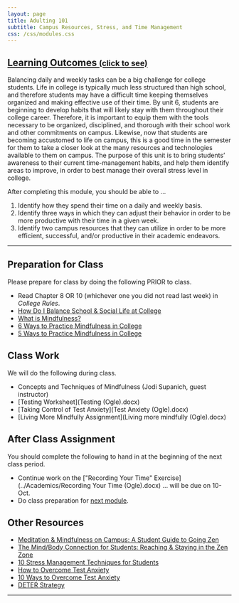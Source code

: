 ```yaml
---
layout: page
title: Adulting 101
subtitle: Campus Resources, Stress, and Time Management
css: /css/modules.css
---
```


<div class="panel-group-ILOs">
  <div class="panel panel-default">
    <div class="panel-heading">
      <h2 class="panel-title">
        <a data-toggle="collapse" href="#ILOs">Learning Outcomes <small>(click to see)</small></a>
      </h2>
    </div>
    <div id="ILOs" class="panel-collapse collapse">
      <div class="panel-body">
<p>Balancing daily and weekly tasks can be a big challenge for college students. Life in college is typically much less structured than high school, and therefore students may have a difficult time keeping themselves organized and making effective use of their time. By unit 6, students are beginning to develop habits that will likely stay with them throughout their college career. Therefore, it is important to equip them with the tools necessary to be organized, disciplined, and thorough with their school work and other commitments on campus. Likewise, now that students are becoming accustomed to life on campus, this is a good time in the semester for them to take a closer look at the many resources and technologies available to them on campus. The purpose of this unit is to bring students’ awareness to their current time-management habits, and help them identify areas to improve, in order to best manage their overall stress level in college.</p>

<p>After completing this module, you should be able to ...</p>

<ol>
  <li>Identify how they spend their time on a daily and weekly basis.</li>
  <li>Identify three ways in which they can adjust their behavior in order to be more productive with their time in a given week.</li>
  <li>Identify two campus resources that they can utilize in order to be more efficient, successful, and/or productive in their academic endeavors.</li>
</ol>
      </div>
    </div>
  </div>
</div>

----

## Preparation for Class

Please prepare for class by doing the following PRIOR to class.

* Read Chapter 8 OR 10 (whichever one you did not read last week) in *College Rules*.
* [How Do I Balance School & Social Life at College](https://www.youtube.com/watch?v=4t2jmbjtYbw&list=PLVix8d69sPe4PZ5M0YCmgdqIcFmvGuMZ0&index=6)
* [What is Mindfulness?](https://student.korumindfulness.org/audio/Intro_MindfulnessMeditation_1015.mp3)
* [6 Ways to Practice Mindfulness in College](https://www.freshu.io/lauren-reamy/6-ways-to-practice-mindfulness-in-college)
* [5 Ways to Practice Mindfulness in College](https://www.teachforamerica.org/stories/5-ways-to-practice-mindfulness-in-college)

## Class Work

We will do the following during class.

* Concepts and Techniques of Mindfulness (Jodi Supanich, guest instructor)
* [Testing Worksheet](Testing (Ogle).docx)
* [Taking Control of Test Anxiety](Test Anxiety (Ogle).docx)
* [Living More Mindfully Assignment](Living more mindfully (Ogle).docx)

## After Class Assignment

You should complete the following to hand in at the beginning of the next class period.

* Continue work on the ["Recording Your Time" Exercise](../Academics/Recording Your Time (Ogle).docx) ... will be due on 10-Oct.
* Do class preparation for [next module](../Diversity).

## Other Resources

* [Meditation & Mindfulness on Campus: A Student Guide to Going Zen](https://www.affordablecollegesonline.org/college-resource-center/mindfulness-meditation/)
* [The Mind/Body Connection for Students: Reaching & Staying in the Zen Zone](https://www.accreditedschoolsonline.org/resources/zen-lifestyle-in-school/)
* [10 Stress Management Techniques for Students](https://www.verywellmind.com/top-school-stress-relievers-for-students-3145179)
* [How to Overcome Test Anxiety](https://www.verywellmind.com/test-anxiety-3024422)
* [10 Ways to Overcome Test Anxiety](https://www.princetonreview.com/college-advice/test-anxiety)
* [DETER Strategy](https://www.youtube.com/watch?v=JocGdqxST6c)

----
